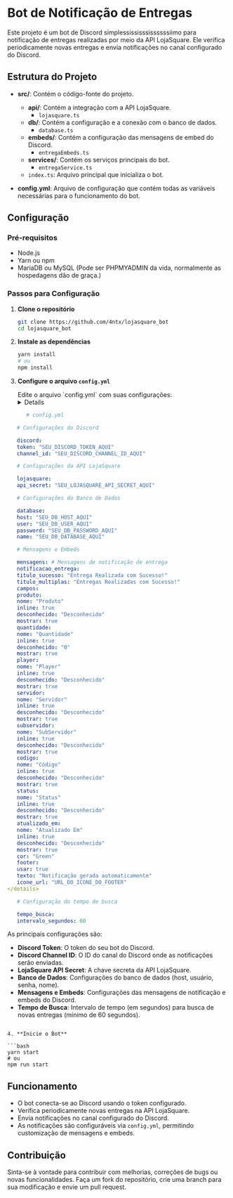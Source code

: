# Bot de Notificação de Entregas

Este projeto é um bot de Discord simplessississsissssssiimo para notificação de entregas realizadas por meio da API LojaSquare. Ele verifica periodicamente novas entregas e envia notificações no canal configurado do Discord.

## Estrutura do Projeto

- **src/**: Contém o código-fonte do projeto.

  - **api/**: Contém a integração com a API LojaSquare.
    - `lojasquare.ts`
  - **db/**: Contém a configuração e a conexão com o banco de dados.
    - `database.ts`
  - **embeds/**: Contém a configuração das mensagens de embed do Discord.
    - `entregaEmbeds.ts`
  - **services/**: Contém os serviços principais do bot.
    - `entregaService.ts`
  - `index.ts`: Arquivo principal que inicializa o bot.

- **config.yml**: Arquivo de configuração que contém todas as variáveis necessárias para o funcionamento do bot.

## Configuração

### Pré-requisitos

- Node.js
- Yarn ou npm
- MariaDB ou MySQL (Pode ser PHPMYADMIN da vida, normalmente as hospedagens dão de graça.)

### Passos para Configuração

1. **Clone o repositório**

   ```bash
   git clone https://github.com/4ntx/lojasquare_bot
   cd lojasquare_bot
   ```

2. **Instale as dependências**

   ```bash
   yarn install
   # ou
   npm install
   ```

3. **Configure o arquivo `config.yml`**

      <summary>Edite o arquivo `config.yml` com suas configurações:</summary>
   <details>
```yaml
      # config.yml

   # Configurações do Discord

   discord:
   token: "SEU_DISCORD_TOKEN_AQUI"
   channel_id: "SEU_DISCORD_CHANNEL_ID_AQUI"

   # Configurações da API LojaSquare

   lojasquare:
   api_secret: "SEU_LOJASQUARE_API_SECRET_AQUI"

   # Configurações do Banco de Dados

   database:
   host: "SEU_DB_HOST_AQUI"
   user: "SEU_DB_USER_AQUI"
   password: "SEU_DB_PASSWORD_AQUI"
   name: "SEU_DB_DATABASE_AQUI"

   # Mensagens e Embeds

   mensagens: # Mensagens de notificação de entrega
   notificacao_entrega:
   titulo_sucesso: "Entrega Realizada com Sucesso!"
   titulo_multiplas: "Entregas Realizadas com Sucesso!"
   campos:
   produto:
   nome: "Produto"
   inline: true
   desconhecido: "Desconhecido"
   mostrar: true
   quantidade:
   nome: "Quantidade"
   inline: true
   desconhecido: "0"
   mostrar: true
   player:
   nome: "Player"
   inline: true
   desconhecido: "Desconhecido"
   mostrar: true
   servidor:
   nome: "Servidor"
   inline: true
   desconhecido: "Desconhecido"
   mostrar: true
   subservidor:
   nome: "SubServidor"
   inline: true
   desconhecido: "Desconhecido"
   mostrar: true
   codigo:
   nome: "Código"
   inline: true
   desconhecido: "Desconhecido"
   mostrar: true
   status:
   nome: "Status"
   inline: true
   desconhecido: "Desconhecido"
   mostrar: true
   atualizado_em:
   nome: "Atualizado Em"
   inline: true
   desconhecido: "Desconhecido"
   mostrar: true
   cor: "Green"
   footer:
   usar: true
   texto: "Notificação gerada automaticamente"
   icone_url: "URL_DO_ICONE_DO_FOOTER"
</details>

   # Configuração do tempo de busca

   tempo_busca:
   intervalo_segundos: 60

   ```

   As principais configurações são:

   - **Discord Token**: O token do seu bot do Discord.
   - **Discord Channel ID**: O ID do canal do Discord onde as notificações serão enviadas.
   - **LojaSquare API Secret**: A chave secreta da API LojaSquare.
   - **Banco de Dados**: Configurações do banco de dados (host, usuário, senha, nome).
   - **Mensagens e Embeds**: Configurações das mensagens de notificação e embeds do Discord.
   - **Tempo de Busca**: Intervalo de tempo (em segundos) para busca de novas entregas (mínimo de 60 segundos).

   ```

4. **Inicie o Bot**

   ```bash
   yarn start
   # ou
   npm run start
   ```

## Funcionamento

- O bot conecta-se ao Discord usando o token configurado.
- Verifica periodicamente novas entregas na API LojaSquare.
- Envia notificações no canal configurado do Discord.
- As notificações são configuráveis via `config.yml`, permitindo customização de mensagens e embeds.

## Contribuição

Sinta-se à vontade para contribuir com melhorias, correções de bugs ou novas funcionalidades. Faça um fork do repositório, crie uma branch para sua modificação e envie um pull request.
